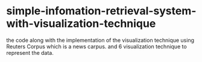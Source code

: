 # simple-infomation-retrieval-system-with-visualization-technique
the code along with the implementation of the visualization technique using Reuters Corpus which is a news carpus. and 6 visualization technique to represent the data. 
